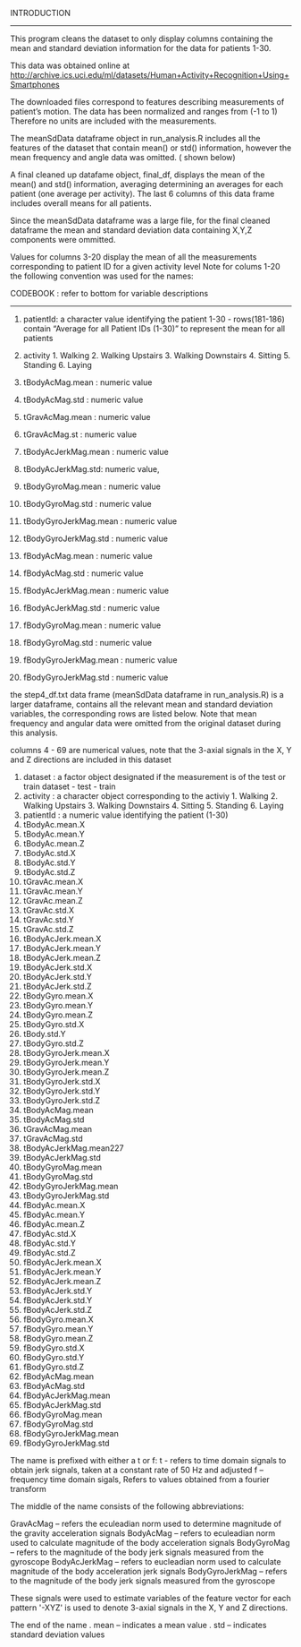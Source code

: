INTRODUCTION
__________________
This program cleans the dataset to only display columns containing the mean and standard deviation information for 
the data for patients 1-30.

This data was obtained online at http://archive.ics.uci.edu/ml/datasets/Human+Activity+Recognition+Using+Smartphones

The downloaded files correspond to features describing measurements of patient’s motion. The data has been normalized and ranges from (-1 to 1) Therefore no units are included with the measurements.


The meanSdData dataframe object in run_analysis.R includes all the features of the dataset that contain mean() or std() information,  however the mean frequency and angle data was omitted. ( shown below)

A final cleaned up datafame object, final_df, displays the mean of the mean() and std() information, averaging determining an averages for each patient (one average per activity). The last 6 columns of this data frame includes overall means for all patients. 

Since the meanSdData dataframe was a large file, for the final cleaned dataframe the mean and standard deviation data containing X,Y,Z components were ommitted.


Values for columns 3-20 display the mean of  all the measurements corresponding to patient ID for a given activity level
Note for colums 1-20 the following convention was used for the names:


CODEBOOK : refer to bottom for variable descriptions 
________________________


1.	patientId: a character value identifying the patient 1-30
        - rows(181-186) contain “Average for all Patient IDs (1-30)” to represent the mean for all patients
2. activity
 		    1. Walking
        2. Walking Upstairs
        3. Walking Downstairs
        4. Sitting
        5. Standing
        6. Laying		

3.	tBodyAcMag.mean : numeric value
4.	tBodyAcMag.std : numeric value
5.	tGravAcMag.mean : numeric value
6.	tGravAcMag.st : numeric value
7.	tBodyAcJerkMag.mean : numeric value
8.	tBodyAcJerkMag.std: numeric value,
9.	tBodyGyroMag.mean : numeric value
10.	tBodyGyroMag.std : numeric value
11.	tBodyGyroJerkMag.mean : numeric value
12.	tBodyGyroJerkMag.std : numeric value
13.	fBodyAcMag.mean : numeric value
14.	fBodyAcMag.std : numeric value
15.	fBodyAcJerkMag.mean : numeric value
16.	fBodyAcJerkMag.std : numeric value
17.	fBodyGyroMag.mean : numeric value
18.	fBodyGyroMag.std : numeric value
19.	fBodyGyroJerkMag.mean : numeric value
20.	fBodyGyroJerkMag.std : numeric value


the step4_df.txt data frame (meanSdData dataframe in run_analysis.R) is a larger dataframe, contains all the relevant mean and  standard deviation variables, the corresponding rows are listed below. Note that mean frequency and angular data were omitted from the original dataset during this analysis.

columns 4 - 69 are numerical values, note that the 3-axial signals in the X, Y and Z directions are included in this dataset


1.	dataset : a factor object designated if the measurement is of the test or train dataset 
          -	test
          -	train
2.	activity : a character object corresponding to the activiy
          1. Walking
          2. Walking Upstairs
          3. Walking Downstairs
          4. Sitting
          5. Standing
          6. Laying
3.	patientId :  a numeric value identifying the patient (1-30)
4.	tBodyAc.mean.X
5.	tBodyAc.mean.Y
6.	tBodyAc.mean.Z
7.	tBodyAc.std.X
8.	tBodyAc.std.Y
9.	tBodyAc.std.Z
10.	tGravAc.mean.X
11.	tGravAc.mean.Y
12.	tGravAc.mean.Z
13.	tGravAc.std.X
14.	tGravAc.std.Y
15.	tGravAc.std.Z
16.	tBodyAcJerk.mean.X
17.	tBodyAcJerk.mean.Y
18.	tBodyAcJerk.mean.Z
19.	tBodyAcJerk.std.X
20.	tBodyAcJerk.std.Y
21.	tBodyAcJerk.std.Z
22.	tBodyGyro.mean.X
23.	tBodyGyro.mean.Y
24.	tBodyGyro.mean.Z
25.	tBodyGyro.std.X
26.	tBody.std.Y
27.	tBodyGyro.std.Z
28.	tBodyGyroJerk.mean.X
29.	tBodyGyroJerk.mean.Y
30.	tBodyGyroJerk.mean.Z
31.	tBodyGyroJerk.std.X 
32.	tBodyGyroJerk.std.Y
33.	tBodyGyroJerk.std.Z
34.	tBodyAcMag.mean
35.	tBodyAcMag.std
36.	tGravAcMag.mean
37.	tGravAcMag.std
38.	tBodyAcJerkMag.mean227
39.	tBodyAcJerkMag.std
40.	tBodyGyroMag.mean
41.	tBodyGyroMag.std
42.	tBodyGyroJerkMag.mean
43.	tBodyGyroJerkMag.std
44.	fBodyAc.mean.X
45.	fBodyAc.mean.Y
46.	fBodyAc.mean.Z
47.	fBodyAc.std.X
48.	fBodyAc.std.Y
49.	fBodyAc.std.Z
50.	fBodyAcJerk.mean.X
51.	fBodyAcJerk.mean.Y
52.	fBodyAcJerk.mean.Z
53.	fBodyAcJerk.std.Y
54.	fBodyAcJerk.std.Y
55.	fBodyAcJerk.std.Z
56.	fBodyGyro.mean.X
57.	fBodyGyro.mean.Y
58.	fBodyGyro.mean.Z
59.	fBodyGyro.std.X
60.	fBodyGyro.std.Y
61.	fBodyGyro.std.Z
62.	fBodyAcMag.mean
63.	fBodyAcMag.std
64.	fBodyAcJerkMag.mean
65.	fBodyAcJerkMag.std
66.	fBodyGyroMag.mean
67.	fBodyGyroMag.std
68.	fBodyGyroJerkMag.mean
69.	fBodyGyroJerkMag.std

The name is prefixed with either a  t or f:
t - refers to time domain signals to obtain jerk signals, taken at a constant rate of 50 Hz  and adjusted 
f – frequency time domain sigals, Refers to values obtained from a fourier transform

The middle of the name consists of the following abbreviations:

GravAcMag – refers the eculeadian norm used to determine magnitude of the gravity acceleration signals
BodyAcMag – refers to eculeadian norm used to calculate magnitude of the body acceleration signals 
BodyGyroMag – refers to the magnitude of the body jerk signals measured from the gyroscope 
BodyAcJerkMag – refers to eucleadian norm used to calculate magnitude of the body acceleration jerk signals 
BodyGyroJerkMag – refers to the magnitude of the body jerk signals measured from the gyroscope 

These signals were used to estimate variables of the feature vector for each pattern
'-XYZ' is used to denote 3-axial signals in the X, Y and Z directions.

The end of the name
. mean – indicates a mean value
. std – indicates standard deviation values

